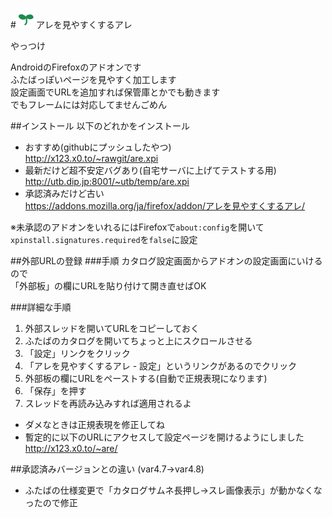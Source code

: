 #![logo](https://github.com/utubo/are4are/raw/master/src/icons/are4are-32.png)アレを見やすくするアレ

やっつけ

AndroidのFirefoxのアドオンです  
ふたばっぽいページを見やすく加工します  
設定画面でURLを追加すれば保管庫とかでも動きます  
でもフレームには対応してませんごめん

##インストール
以下のどれかをインストール  
 - おすすめ(githubにプッシュしたやつ)  
<http://x123.x0.to/~rawgit/are.xpi>
 - 最新だけど超不安定バグあり(自宅サーバに上げてテストする用)  
<http://utb.dip.jp:8001/~utb/temp/are.xpi>
 - 承認済みだけど古い  
<https://addons.mozilla.org/ja/firefox/addon/アレを見やすくするアレ/>  

※未承認のアドオンをいれるにはFirefoxで`about:config`を開いて`xpinstall.signatures.required`を`false`に設定

##外部URLの登録
###手順
カタログ設定画面からアドオンの設定画面にいけるので  
「外部板」の欄にURLを貼り付けて開き直せばOK

###詳細な手順
1. 外部スレッドを開いてURLをコピーしておく
1. ふたばのカタログを開いてちょっと上にスクロールさせる
1. 「設定」リンクをクリック
1. 「アレを見やすくするアレ - 設定」というリンクがあるのでクリック
1. 外部板の欄にURLをペーストする(自動で正規表現になります)
1. 「保存」を押す
1. スレッドを再読み込みすれば適用されるよ

 - ダメなときは正規表現を修正してね  
 - 暫定的に以下のURLにアクセスして設定ページを開けるようにしました  
<http://x123.x0.to/~are/>

##承認済みバージョンとの違い
(var4.7→var4.8)
 - ふたばの仕様変更で「カタログサムネ長押し→スレ画像表示」が動かなくなったので修正

